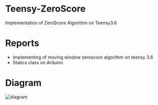 # Teensy-ZeroScore
Implementation of ZeroScore Algorithm on Teensy3.6

# Reports
- Implementing of moving window zeroscore algorithm on teensy 3.6 
- Statics class on Arduino

# Diagram
![diagram](https://github.com/chace1989/Teensy-ZeroScore/blob/master/diagram.png)
